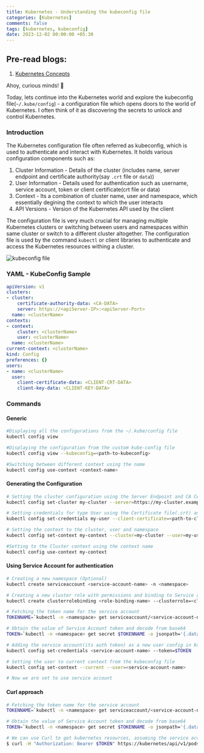 ```yaml
--- 
title: Kubernetes - Understanding the kubeconfig file
categories: [Kubernetes]
comments: false
tags: [kubernetes, kubeconfig]
date: 2023-12-02 00:00:00 +05:30
---
```


## Pre-read blogs:
1. [Kubernetes Concepts](../kubernetes-concepts/)

Ahoy, curious minds! 🤔

Today, lets continue into the Kubernetes world and explore the kubeconfig file(`~/.kube/config`) - a configuration file which opens doors to the world of Kubernetes. I often think of it as discovering the secrets to unlock and control Kubernetes. 

### Introduction
The Kubernetes configuration file often referred as kubeconfig, which is used to authenticate and interact with Kubernetes. It holds various configuration components such as:
1. Cluster Information - Details of the cluster (includes name, server endpoint and certificate authority(say `.crt` file or `data`))
2. User Information - Details used for authentication such as username, service account, token or client certificate(crt file or data)
3. Context - Its a combination of cluster name, user and namespace, which essentially degining the context to which the user interacts
4. API Versions - Version of the Kubernetes API used by the client

The configuration file is very much crucial for managing multiple Kubernetes clusters or switching between users and namespaces within same cluster or switch to a different cluster altogether. The configuration file is used by the command `kubectl` or client libraries to authenticate and access the Kubernetes resources withing a cluster.

![kubeconfig file](https://hadoopbinaries.blob.core.windows.net/blog-images/kubeconfig-darkmode.png)

### YAML - KubeConfig Sample
```yaml
apiVersion: v1
clusters:
- cluster:
    certificate-authority-data: <CA-DATA>
    server: https://<apiServer-IP>:<apiServer-Port>
  name: <clusterName>
contexts:
- context:
    cluster: <clusterName>
    user: <clusterName>
  name: <clusterName>
current-context: <clusterName>
kind: Config
preferences: {}
users:
- name: <clusterName>
  user:
    client-certificate-data: <CLIENT-CRT-DATA>
    client-key-data: <CLIENT-KEY-DATA>
```

### Commands 

#### Generic 

```bash
#Displaying all the configurations from the ~/.kube/config file
kubectl config view

#Displaying the configuration from the custom kube-config file
kubectl config view --kubeconfig=<path-to-kubeconfig>

#Switching between different context using the name
kubectl config use-context <context-name>
```

#### Generating the Configuration
```bash
# Setting the cluster configuration using the Server Endpoint and CA Cert file
kubectl config set-cluster my-cluster --server=https://my-cluster.example.com --certificate-authority=<path-to-ca-file>

# Setting credentials for type User using the Certificate file(.crt) and Client Key file(.key)
kubectl config set-credentials my-user --client-certificate=<path-to-client-cert-file> --client-key=<path-to-client-key-file>

# Setting the context to the cluster, user and namespace
kubectl config set-context my-context --cluster=my-cluster --user=my-user --namespace=default 

#Setting to the Cluster context using the context name
kubectl config use-context my-context
```

#### Using Service Account for authentication
```bash
# Creating a new namespace (Optional)
kubectl create serviceaccount <service-account-name> -n <namespace>

# Creating a new cluster role with permissions and binding to Service account (Optional)
kubectl create clusterrolebinding <role-binding-name> --clusterrole=<cluster-role> --serviceaccount=<namespace>:<service-account-name>

# Fetching the token name for the service account
TOKENNAME=`kubectl -n <namespace> get serviceaccount/<service-account-name> -o jsonpath='{.secrets[0].name}'`

# Obtain the value of Service Account token and decode from base64
TOKEN=`kubectl -n <namespace> get secret $TOKENNAME -o jsonpath='{.data.token}'| base64 --decode`

# Adding the service account(its auth token) as a new user config in kubeconfig file
kubectl config set-credentials <service-account-name> --token=$TOKEN

# Setting the user to current context from the kubeconfig file
kubectl config set-context --current --user=<service-account-name>

# Now we are set to use service account
```

#### Curl approach
```bash
# Fetching the token name for the service account
TOKENNAME=`kubectl -n <namespace> get serviceaccount/<service-account-name> -o jsonpath='{.secrets[0].name}'`

# Obtain the value of Service Account token and decode from base64
TOKEN=`kubectl -n <namespace> get secret $TOKENNAME -o jsonpath='{.data.token}'| base64 --decode`

# We can use Curl to get kubernetes resources, assuming the service account has necessary permissions
$ curl -H "Authorization: Bearer $TOKEN" https://kubernetes/api/v1/pods
```


